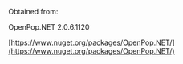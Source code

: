 Obtained from:

OpenPop.NET 2.0.6.1120

[https://www.nuget.org/packages/OpenPop.NET/](https://www.nuget.org/packages/OpenPop.NET/)
